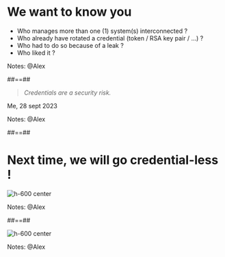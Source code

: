 <!-- .slide -->

# We want to know you

* Who manages more than one (1) system(s) interconnected ?
* Who already have rotated a credential (token / RSA key pair / ...) ?
* Who had to do so because of a leak ?
* Who liked it ?
<!-- .element: class="list-fragment" -->

Notes: @Alex

##==##

<!-- .slide: class="quote-slide" -->

<blockquote>
<cite>
  Credentials are a security risk.
</cite>
</blockquote>
Me, 28 sept 2023

Notes: @Alex

##==##

<!-- .slide -->

# Next time, we will go credential-less !

![h-600 center](./assets/images/swear.gif)

Notes: @Alex

##==##

<!-- .slide -->

![h-600 center](./assets/images/later.jpeg)

Notes: @Alex
